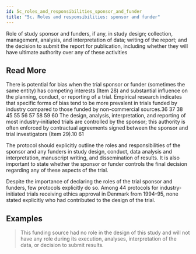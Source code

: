 ```yaml
---
id: 5c_roles_and_responsibilities_sponsor_and_funder
title: "5c. Roles and responsibilities: sponsor and funder"
---
```

Role of study sponsor and funders, if any, in study design; collection, management, analysis, and interpretation of data; writing of the report; and the decision to submit the report for publication, including whether they will have ultimate authority over any of these activities

## Read More

There is potential for bias when the trial sponsor or funder (sometimes the same entity) has competing interests (Item 28) and substantial influence on the planning, conduct, or reporting of a trial. Empirical research indicates that specific forms of bias tend to be more prevalent in trials funded by industry compared to those funded by non-commercial sources.36 37 38 45 55 56 57 58 59 60 The design, analysis, interpretation, and reporting of most industry-initiated trials are controlled by the sponsor; this authority is often enforced by contractual agreements signed between the sponsor and trial investigators (Item 29).10 61

The protocol should explicitly outline the roles and responsibilities of the sponsor and any funders in study design, conduct, data analysis and interpretation, manuscript writing, and dissemination of results. It is also important to state whether the sponsor or funder controls the final decision regarding any of these aspects of the trial.

Despite the importance of declaring the roles of the trial sponsor and funders, few protocols explicitly do so. Among 44 protocols for industry-initiated trials receiving ethics approval in Denmark from 1994-95, none stated explicitly who had contributed to the design of the trial.

## Examples

> This funding source had no role in the design of this study and will not have any role during its execution, analyses, interpretation of the data, or decision to submit results.